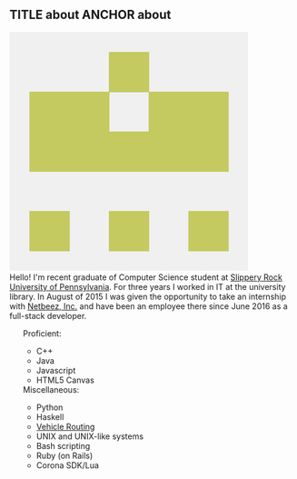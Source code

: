 TITLE about
ANCHOR about
-------------
<div class="my_photo">
	<img src="image//me.png" alt="a photo of me">
</div>
Hello! I'm recent graduate of Computer Science student at 
<a href="https://www.sru.edu">Slippery Rock University of Pennsylvania</a>. For three years I worked in IT at the university library. In August of 2015 I was given the opportunity to take an internship with 
<a href="https://netbeez.net">Netbeez, Inc.</a> and have been an employee there since June 2016
as a full-stack developer.

<ul>
	Proficient:
	<ul>
		<li>C++</li>
		<li>Java</li>
		<li>Javascript</li>
		<li>HTML5 Canvas</li>
	</ul>
	Miscellaneous:
	<ul>
		<li>Python</li>
		<li>Haskell</li>
		<li>
			<a href="http://neo.lcc.uma.es/vrp/vrp-flavors/periodic-vrp/">Vehicle Routing</a>
		</li>
		<li>UNIX and UNIX-like systems</li>
		<li>Bash scripting</li>
		<li>Ruby (on Rails)</li>
		<li>Corona SDK/Lua</li>
	</ul>

</ul>
</p>
